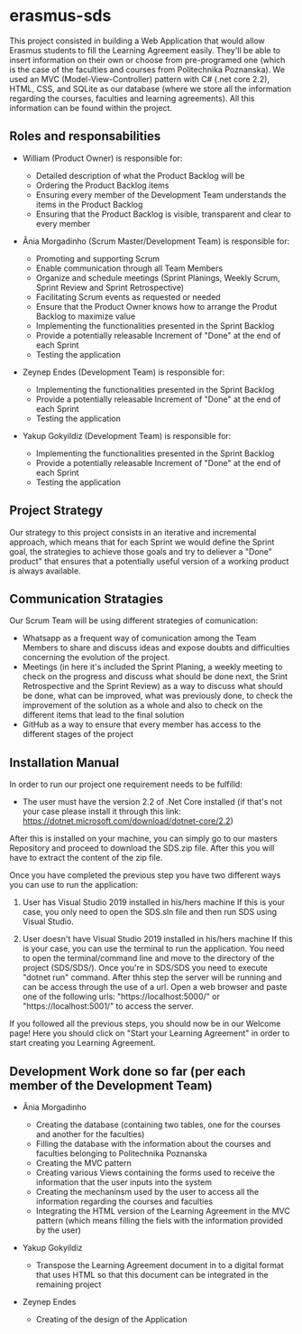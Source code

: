 # erasmus-sds
This project consisted in building a Web Application that would allow Erasmus students to fill the Learning Agreement easily. 
They'll be able to insert information on their own or choose from pre-programed one (which is the case of the faculties and courses from Politechnika Poznanska).
We used an MVC (Model-View-Controller) pattern with C# (.net core 2.2), HTML, CSS, and SQLite as our database (where we store all the information regarding the courses, faculties and learning agreements).
All this information can be found within the project.

## Roles and responsabilities
- William (Product Owner) is responsible for:
  - Detailed description of what the Product Backlog will be 
  - Ordering the Product Backlog items
  - Ensuring every member of the Development Team understands the items in the Product Backlog
  - Ensuring that the Product Backlog is visible, transparent and clear to every member
  
- Ânia Morgadinho (Scrum Master/Development Team) is responsible for:
  - Promoting and supporting Scrum 
  - Enable communication through all Team Members
  - Organize and schedule meetings (Sprint Planings, Weekly Scrum, Sprint Review and Sprint Retrospective)
  - Facilitating Scrum events as requested or needed
  - Ensure that the Product Owner knows how to arrange the Produt Backlog to maximize value
  - Implementing the functionalities presented in the Sprint Backlog
  - Provide a potentially releasable Increment of "Done" at the end of each Sprint
  - Testing the application

- Zeynep Endes (Development Team) is responsible for:
  - Implementing the functionalities presented in the Sprint Backlog
  - Provide a potentially releasable Increment of "Done" at the end of each Sprint
  - Testing the application
  
- Yakup Gokyildiz (Development Team) is responsible for:
  - Implementing the functionalities presented in the Sprint Backlog
  - Provide a potentially releasable Increment of "Done" at the end of each Sprint 
  - Testing the application

## Project Strategy 
Our strategy to this project consists in an iterative and incremental approach, which means that for each Sprint we would define the Sprint goal, the strategies to achieve those goals and try to deliever a "Done" product" that ensures that a potentially useful version of a working product is always available.

## Communication Stratagies
Our Scrum Team will be using different strategies of comunication:
  - Whatsapp as a frequent way of comunication among the Team Members to share and discuss ideas and expose doubts and difficulties concerning the evolution of the project.
  - Meetings (in here it's included the Sprint Planing, a weekly meeting to check on the progress and discuss what should be done next, the Srint Retrospective and the Sprint Review) as a way to discuss what should be done, what can be improved, what was previously done, to check the improvement of the solution as a whole and also to check on the different items that lead to the final solution
  - GitHub as a way to ensure that every member has access to the different stages of the project

## Installation Manual
In order to run our project one requirement needs to be fulfilld:
  - The user must have the version 2.2 of .Net Core installed (if that's not your case please install it through this link: https://dotnet.microsoft.com/download/dotnet-core/2.2)

After this is installed on your machine, you can simply go to our masters Repository and proceed to download the SDS.zip file. After this you will have to extract the content of the zip file.

Once you have completed the previous step you have two different ways you can use to run the application:
  1. User has Visual Studio 2019 installed in his/hers machine
    If this is your case, you only need to open the SDS.sln file and then run SDS using Visual Studio.
    
  2. User doesn't have Visual Studio 2019 installed in his/hers machine
    If this is your case, you can use the terminal to run the application. 
    You need to open the terminal/command line and move to the directory of the project (SDS/SDS/). 
    Once you're in SDS/SDS you need to execute "dotnet run" command. After thhis step the server will be running and can be access through the use of a url.
    Open a web browser and paste one of the following urls: "https://localhost:5000/" or "https://localhost:5001/" to access the server.
    
If you followed all the previous steps, you should now be in our Welcome page! 
Here you should click on "Start your Learning Agreement" in order to start creating you Learning Agreement.
    

## Development Work done so far (per each member of the Development Team)
- Ânia Morgadinho
  - Creating the database (containing two tables, one for the courses and another for the faculties)
  - Filling the database with the information about the courses and faculties belonging to Politechnika Poznanska
  - Creating the MVC pattern 
  - Creating various Views containing the forms used to receive the information that the user inputs into the system 
  - Creating the mechaninsm used by the user to access all the information regarding the courses and faculties
  - Integrating the HTML version of the Learning Agreement in the MVC pattern (which means filling the fiels with the information provided by the user)

- Yakup Gokyildiz
  - Transpose the Learning Agreement document in to a digital format that uses HTML so that this document can be integrated in the remaining project

- Zeynep Endes
  - Creating of the design of the Application

